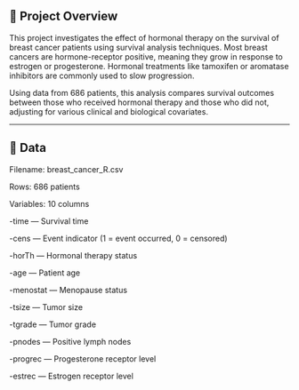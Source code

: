 ## 📘 Project Overview

This project investigates the effect of hormonal therapy on the survival of breast cancer patients using survival analysis techniques. Most breast cancers are hormone-receptor positive, meaning they grow in response to estrogen or progesterone. Hormonal treatments like tamoxifen or aromatase inhibitors are commonly used to slow progression.

Using data from 686 patients, this analysis compares survival outcomes between those who received hormonal therapy and those who did not, adjusting for various clinical and biological covariates.

---
## 📁 Data
Filename: breast_cancer_R.csv

Rows: 686 patients

Variables: 10 columns

-time — Survival time

-cens — Event indicator (1 = event occurred, 0 = censored)

-horTh — Hormonal therapy status

-age — Patient age

-menostat — Menopause status

-tsize — Tumor size

-tgrade — Tumor grade

-pnodes — Positive lymph nodes

-progrec — Progesterone receptor level

-estrec — Estrogen receptor level


